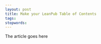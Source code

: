 ```yaml
---
layout: post
title: Make your LeanPub Table of Contents
tags:
stopwords:
---
```


The article goes here

